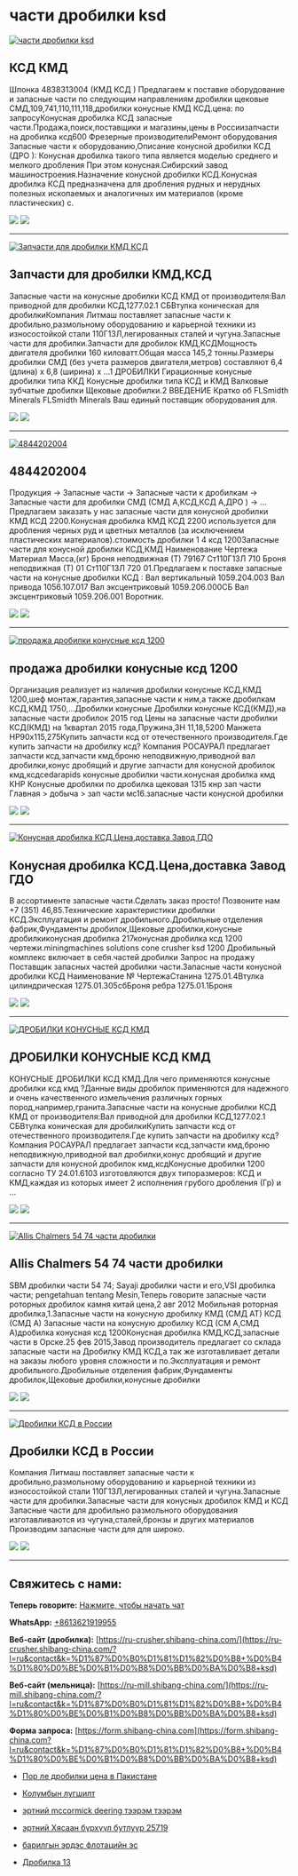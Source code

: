 # части дробилки ksd

<a href="https://swt.shibang-china.com/?l=ru&img&k=%D1%87%D0%B0%D1%81%D1%82%D0%B8+%D0%B4%D1%80%D0%BE%D0%B1%D0%B8%D0%BB%D0%BA%D0%B8+ksd" target="_blank">![части дробилки ksd](http://static.shibang-china.com/all-800x300/228.jpg)</a>

## КСД КМД
Шпонка 4838313004 (КМД КСД ) Предлагаем к поставке оборудование и запасные части по следующим направлениям дробилки щековые СМД,109,741,110,111,118,дробилки конусные КМД КСД.цена: по запросуКонусная дробилка КСД запасные части.Продажа,поиск,поставщики и магазины,цены в Россиизапчасти на дробилка ксд600 Фрезерные производителиРемонт оборудования Запасные части к оборудованию,Описание конусной дробилки КСД (ДРО ): Конусная дробилка такого типа является моделью среднего и мелкого дробления При этом конусная.Сибирский завод машиностроения.Назначение конусной дробилки КСД.Конусная дробилка КСД предназначена для дробления рудных и нерудных полезных ископаемых и аналогичных им материалов (кроме пластических) с.


<a href="https://whatsapp.shibangsoft.com/WhatsApp.php" target="_blank" title="WhatsApp">![](http://static.shibang-china.com/icon/whatsapp.png)</a> <a href="https://swt.shibang-china.com/?l=ru&icon&k=%D1%87%D0%B0%D1%81%D1%82%D0%B8+%D0%B4%D1%80%D0%BE%D0%B1%D0%B8%D0%BB%D0%BA%D0%B8+ksd" target="_blank">![](http://static.shibang-china.com/icon/chat-ru.png)</a>

---

<a href="https://swt.shibang-china.com/?l=ru&img&k=%D1%87%D0%B0%D1%81%D1%82%D0%B8+%D0%B4%D1%80%D0%BE%D0%B1%D0%B8%D0%BB%D0%BA%D0%B8+ksd" target="_blank">![Запчасти для дробилки КМД,КСД](http://static.shibang-china.com/all-800x300/664.jpg)</a>

## Запчасти для дробилки КМД,КСД
Запасные части на конусные дробилки КСД КМД от производителя:Вал приводной для дробилки КСД,1277.02.1 СБВтулка коническая для дробилкиКомпания Литмаш поставляет запасные части к дробильно,размольному оборудованию и карьерной техники из износостойкой стали 110Г13Л,легированных сталей и чугуна.Запасные части для дробилки.Запчасти для дробилок КМД,КСДМощность двигателя дробилки 160 киловатт.Общая масса 145,2 тонны.Размеры дробилки СМД (без учета размеров двигателя,метров) составляют 6,4 (длина) х 6,8 (ширина) х …1 ДРОБИЛКИ Гирационные конусные дробилки типа ККД Конусные дробилки типа КСД и КМД Валковые зубчатые дробилки Щековые дробилки.2 ВВЕДЕНИЕ Кратко об FLSmidth Minerals FLSmidth Minerals Ваш единый поставщик оборудования для.


<a href="https://whatsapp.shibangsoft.com/WhatsApp.php" target="_blank" title="WhatsApp">![](http://static.shibang-china.com/icon/whatsapp.png)</a> <a href="https://swt.shibang-china.com/?l=ru&icon&k=%D1%87%D0%B0%D1%81%D1%82%D0%B8+%D0%B4%D1%80%D0%BE%D0%B1%D0%B8%D0%BB%D0%BA%D0%B8+ksd" target="_blank">![](http://static.shibang-china.com/icon/chat-ru.png)</a>

---

<a href="https://swt.shibang-china.com/?l=ru&img&k=%D1%87%D0%B0%D1%81%D1%82%D0%B8+%D0%B4%D1%80%D0%BE%D0%B1%D0%B8%D0%BB%D0%BA%D0%B8+ksd" target="_blank">![4844202004](http://static.shibang-china.com/all-800x300/115.jpg)</a>

## 4844202004
Продукция → Запасные части → Запасные части к дробилкам → Запасные части для дробилки СМД (СМД А,КСД,КСД А,ДРО ) → …Предлагаем заказать у нас запасные части для конусной дробилки КМД КСД 2200.Конусная дробилка КМД КСД 2200 используется для дробления черных руд и цветных металлов (за исключением пластических материалов).стоимость дробилки 1 4 ксд 1200Запасные части для конусной дробилки КСД,КМД Наименование Чертежа Материал Масса,(кг) Броня неподвижная (Т) 79167 Ст110Г13Л 710 Броня неподвижная (Т) 01 Ст110Г13Л 720 01.Предлагаем к поставке запасные части на конусные дробилки КСД : Вал вертикальный 1059.204.003 Вал привода 1056.107.017 Вал эксцентриковый 1059.206.000СБ Вал эксцентриковый 1059.206.001 Воротник.


<a href="https://whatsapp.shibangsoft.com/WhatsApp.php" target="_blank" title="WhatsApp">![](http://static.shibang-china.com/icon/whatsapp.png)</a> <a href="https://swt.shibang-china.com/?l=ru&icon&k=%D1%87%D0%B0%D1%81%D1%82%D0%B8+%D0%B4%D1%80%D0%BE%D0%B1%D0%B8%D0%BB%D0%BA%D0%B8+ksd" target="_blank">![](http://static.shibang-china.com/icon/chat-ru.png)</a>

---

<a href="https://swt.shibang-china.com/?l=ru&img&k=%D1%87%D0%B0%D1%81%D1%82%D0%B8+%D0%B4%D1%80%D0%BE%D0%B1%D0%B8%D0%BB%D0%BA%D0%B8+ksd" target="_blank">![продажа дробилки конусные ксд 1200](http://static.shibang-china.com/all-800x300/1134.jpg)</a>

## продажа дробилки конусные ксд 1200
Организация реализует из наличия дробилки конусные КСД,КМД 1200,шеф монтаж,гарантия,запасные части к ним,а также дробилкам КСД,КМД 1750,…Дробилки конусные Дробилки конусные КСД(КМД),на запасные части дробилок 2015 год Цены на запасные части дробилки КСД(КМД) на 1квартал 2015 года,Пружина,3Н 11,18,5200 Манжета НР90х115,275Купить запчасти ксд от отечественного производителя.Где купить запчасти на дробилку ксд? Компания РОСАУРАЛ предлагает запчасти ксд,запчасти кмд,броню неподвижную,приводной вал дробилки,конус дробящий и другие запчасти для конусной дробилок кмд,ксдcedarapids конусные дробилки части.конусная дробилка кмд КНР Конусные дробилки по дробилка щековая 1315 кнр зап части Главная &gt; добыча &gt; зап части мс16.запасные части конусной дробилки


<a href="https://whatsapp.shibangsoft.com/WhatsApp.php" target="_blank" title="WhatsApp">![](http://static.shibang-china.com/icon/whatsapp.png)</a> <a href="https://swt.shibang-china.com/?l=ru&icon&k=%D1%87%D0%B0%D1%81%D1%82%D0%B8+%D0%B4%D1%80%D0%BE%D0%B1%D0%B8%D0%BB%D0%BA%D0%B8+ksd" target="_blank">![](http://static.shibang-china.com/icon/chat-ru.png)</a>

---

<a href="https://swt.shibang-china.com/?l=ru&img&k=%D1%87%D0%B0%D1%81%D1%82%D0%B8+%D0%B4%D1%80%D0%BE%D0%B1%D0%B8%D0%BB%D0%BA%D0%B8+ksd" target="_blank">![Конусная дробилка КСД.Цена,доставка Завод ГДО](http://static.shibang-china.com/all-800x300/122.jpg)</a>

## Конусная дробилка КСД.Цена,доставка Завод ГДО
В ассортименте запасные части.Сделать заказ просто! Позвоните нам +7 (351) 46,85.Технические характеристики дробилки КСД.Эксплуатация и ремонт дробильного.Дробильные отделения фабрик,Фундаменты дробилок,Щековые дробилки,конусные дробилкиконусная дробилка 217конусная дробилка ксд 1200 чертежи.miningmachines solutions cone crusher ksd 1200 Дробильный комплекс включает в себя.частей дробилки Запрос на продажу Поставщик запасных частей дробилки части.Запасные части конусной дробилки КСД Наименование № ЧертежаСтанина 1275.01.4Втулка цилиндрическая 1275.01.305сбБроня ребра 1275.01.1Броня


<a href="https://whatsapp.shibangsoft.com/WhatsApp.php" target="_blank" title="WhatsApp">![](http://static.shibang-china.com/icon/whatsapp.png)</a> <a href="https://swt.shibang-china.com/?l=ru&icon&k=%D1%87%D0%B0%D1%81%D1%82%D0%B8+%D0%B4%D1%80%D0%BE%D0%B1%D0%B8%D0%BB%D0%BA%D0%B8+ksd" target="_blank">![](http://static.shibang-china.com/icon/chat-ru.png)</a>

---

<a href="https://swt.shibang-china.com/?l=ru&img&k=%D1%87%D0%B0%D1%81%D1%82%D0%B8+%D0%B4%D1%80%D0%BE%D0%B1%D0%B8%D0%BB%D0%BA%D0%B8+ksd" target="_blank">![ДРОБИЛКИ КОНУСНЫЕ КСД КМД](http://static.shibang-china.com/all-800x300/991.jpg)</a>

## ДРОБИЛКИ КОНУСНЫЕ КСД КМД
КОНУСНЫЕ ДРОБИЛКИ КСД КМД.Для чего применяются конусные дробилки ксд кмд ?Данные виды дробилок применяются для надежного и очень качественного измельчения различных горных пород,например,гранита.Запасные части на конусные дробилки КСД КМД от производителя:Вал приводной для дробилки КСД,1277.02.1 СБВтулка коническая для дробилкиКупить запчасти ксд от отечественного производителя.Где купить запчасти на дробилку ксд? Компания РОСАУРАЛ предлагает запчасти ксд,запчасти кмд,броню неподвижную,приводной вал дробилки,конус дробящий и другие запчасти для конусной дробилок кмд,ксдКонусные дробилки 1200 согласно ТУ 24.01.6103 изготовляются двух типоразмеров: КСД и КМД,каждая из которых имеет 2 исполнения грубого дробления (Гр) и …


<a href="https://whatsapp.shibangsoft.com/WhatsApp.php" target="_blank" title="WhatsApp">![](http://static.shibang-china.com/icon/whatsapp.png)</a> <a href="https://swt.shibang-china.com/?l=ru&icon&k=%D1%87%D0%B0%D1%81%D1%82%D0%B8+%D0%B4%D1%80%D0%BE%D0%B1%D0%B8%D0%BB%D0%BA%D0%B8+ksd" target="_blank">![](http://static.shibang-china.com/icon/chat-ru.png)</a>

---

<a href="https://swt.shibang-china.com/?l=ru&img&k=%D1%87%D0%B0%D1%81%D1%82%D0%B8+%D0%B4%D1%80%D0%BE%D0%B1%D0%B8%D0%BB%D0%BA%D0%B8+ksd" target="_blank">![Allis Chalmers 54 74 части дробилки](http://static.shibang-china.com/all-800x300/263.jpg)</a>

## Allis Chalmers 54 74 части дробилки
SBM дробилки части 54 74; Sayaji дробилки части и его,VSI дробилка части; pengetahuan tentang Mesin,Теперь говорите запасные части роторных дробилок камня китай цена,2 авг 2012 Мобильная роторная дробилка,1.Запасные части на конусную дробилку КМД (СМД АТ) КСД (СМД А) Запасные части на конусную дробилку КСД (СМ А,СМД А)дробилка конусная ксд 1200Конусная дробилка КМД,КСД,запасные части в Орске.25 фев 2015,Завод производитель предлагает со склада запасные части на Дробилку КМД КСД,а так же изготавливает детали на заказы любого уровня сложности и по.Эксплуатация и ремонт дробильного.Дробильные отделения фабрик,Фундаменты дробилок,Щековые дробилки,конусные дробилки


<a href="https://whatsapp.shibangsoft.com/WhatsApp.php" target="_blank" title="WhatsApp">![](http://static.shibang-china.com/icon/whatsapp.png)</a> <a href="https://swt.shibang-china.com/?l=ru&icon&k=%D1%87%D0%B0%D1%81%D1%82%D0%B8+%D0%B4%D1%80%D0%BE%D0%B1%D0%B8%D0%BB%D0%BA%D0%B8+ksd" target="_blank">![](http://static.shibang-china.com/icon/chat-ru.png)</a>

---

<a href="https://swt.shibang-china.com/?l=ru&img&k=%D1%87%D0%B0%D1%81%D1%82%D0%B8+%D0%B4%D1%80%D0%BE%D0%B1%D0%B8%D0%BB%D0%BA%D0%B8+ksd" target="_blank">![Дробилки КСД в России](http://static.shibang-china.com/all-800x300/436.jpg)</a>

## Дробилки КСД в России
Компания Литмаш поставляет запасные части к дробильно,размольному оборудованию и карьерной техники из износостойкой стали 110Г13Л,легированных сталей и чугуна.Запасные части для дробилки.Запасные части для конусных дробилок КМД и КСД Запасные части для дробильно размольного оборудования изготавливаются из чугуна,сталей,бронзы и других материалов Производим запасные части для для широко.

<a href="https://whatsapp.shibangsoft.com/WhatsApp.php" target="_blank" title="WhatsApp">![](http://static.shibang-china.com/icon/whatsapp.png)</a> <a href="https://swt.shibang-china.com/?l=ru&icon&k=%D1%87%D0%B0%D1%81%D1%82%D0%B8+%D0%B4%D1%80%D0%BE%D0%B1%D0%B8%D0%BB%D0%BA%D0%B8+ksd" target="_blank">![](http://static.shibang-china.com/icon/chat-ru.png)</a>

---
## Свяжитесь с нами:

**Теперь говорите:** [Нажмите, чтобы начать чат](https://swt.shibang-china.com?l=ru&contact&k=%D1%87%D0%B0%D1%81%D1%82%D0%B8+%D0%B4%D1%80%D0%BE%D0%B1%D0%B8%D0%BB%D0%BA%D0%B8+ksd)

**WhatsApp:**  [+8613621919955](https://whatsapp.shibangsoft.com/WhatsApp.php)

**Веб-сайт (дробилка):** [https://ru-crusher.shibang-china.com/](https://ru-crusher.shibang-china.com/?l=ru&contact&k=%D1%87%D0%B0%D1%81%D1%82%D0%B8+%D0%B4%D1%80%D0%BE%D0%B1%D0%B8%D0%BB%D0%BA%D0%B8+ksd)

**Веб-сайт (мельница):** [https://ru-mill.shibang-china.com/](https://ru-mill.shibang-china.com/?l=ru&contact&k=%D1%87%D0%B0%D1%81%D1%82%D0%B8+%D0%B4%D1%80%D0%BE%D0%B1%D0%B8%D0%BB%D0%BA%D0%B8+ksd)

**Форма запроса:** [https://form.shibang-china.com](https://form.shibang-china.com?l=ru&contact&k=%D1%87%D0%B0%D1%81%D1%82%D0%B8+%D0%B4%D1%80%D0%BE%D0%B1%D0%B8%D0%BB%D0%BA%D0%B8+ksd)

* [Пор ле дробилки цена в Пакистане](../130/%D0%9F%D0%BE%D1%80%20%D0%BB%D0%B5%20%D0%B4%D1%80%D0%BE%D0%B1%D0%B8%D0%BB%D0%BA%D0%B8%20%D1%86%D0%B5%D0%BD%D0%B0%20%D0%B2%20%D0%9F%D0%B0%D0%BA%D0%B8%D1%81%D1%82%D0%B0%D0%BD%D0%B5.md)

* [Колумбын лугшилт](../129/%D0%9A%D0%BE%D0%BB%D1%83%D0%BC%D0%B1%D1%8B%D0%BD%20%D0%BB%D1%83%D0%B3%D1%88%D0%B8%D0%BB%D1%82.md)

* [эртний mccormick deering тээрэм тээрэм](../127/%D1%8D%D1%80%D1%82%D0%BD%D0%B8%D0%B9%20mccormick%20deering%20%D1%82%D1%8D%D1%8D%D1%80%D1%8D%D0%BC%20%D1%82%D1%8D%D1%8D%D1%80%D1%8D%D0%BC.md)

* [эртний Хясаан бүрхүүл бутлуур 25719](../128/%D1%8D%D1%80%D1%82%D0%BD%D0%B8%D0%B9%20%D0%A5%D1%8F%D1%81%D0%B0%D0%B0%D0%BD%20%D0%B1%D2%AF%D1%80%D1%85%D2%AF%D2%AF%D0%BB%20%D0%B1%D1%83%D1%82%D0%BB%D1%83%D1%83%D1%80%2025719.md)

* [барилгын эрдэс флотацийн эс](../129/%D0%B1%D0%B0%D1%80%D0%B8%D0%BB%D0%B3%D1%8B%D0%BD%20%D1%8D%D1%80%D0%B4%D1%8D%D1%81%20%D1%84%D0%BB%D0%BE%D1%82%D0%B0%D1%86%D0%B8%D0%B9%D0%BD%20%D1%8D%D1%81.md)

* [Дробилка 13](../130/%D0%94%D1%80%D0%BE%D0%B1%D0%B8%D0%BB%D0%BA%D0%B0%2013.md)